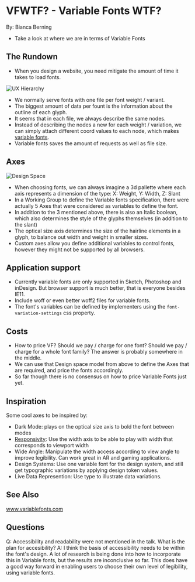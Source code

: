 # VFWTF? - Variable Fonts WTF?

By: Bianca Berning []()

- Take a look at where we are in terms of Variable Fonts

## The Rundown

- When you design a website, you need mitigate the amount of time it takes to
  load fonts.

![UX Hierarchy]()

- We normally serve fonts with one file per font weight / variant.
- The biggest amount of data per fount is the information about the outline of
  each glyph.
- It seems that in each file, we always describe the same nodes. 
- Instead of describing the nodes a new for each weight / variation, we can
  simply attach different coord values to each node, which makes [variable
  fonts](https://developer.mozilla.org/en-US/docs/Web/CSS/CSS_Fonts/Variable_Fonts_Guide).
- Variable fonts saves the amount of requests as well as file size.

## Axes

![Design Space]()

- When choosing fonts, we can always imagine a 3d pallette where each axis
  represents a dimension of the type: X: Weight, Y: Width, Z: Slant
- In a Working Group to define the Variable fonts specification, there were
  actually 5 Axes that were considered as variables to define the font.
- In addition to the 3 mentioned above, there is also an Italic boolean, which
  also determines the style of the glyphs themselves (in addition to the slant)
- The optical size axis determines the size of the hairline elements in a glyph,
  to balance out width and weight in smaller sizes.
- Custom axes allow you define additional variables to control fonts, however
  they might not be supported by all browsers.

## Application support

- Currently variable fonts are only supported in Sketch, Photoshop and inDesign.
  But browser support is much better, that is everyone besides IE11.
- Include woff or even better woff2 files for variable fonts.
- The font's variables can be defined by implementers using the
  `font-variation-settings` css property.

## Costs

- How to price VF? Should we pay / charge for one font? Should we pay / charge
  for a whole font family? The answer is probably somewhere in the middle.
- We can use that Design space model from above to define the Axes that are
  required, and price the fonts accordingly.
- So far though there is no consensus on how to price Variable Fonts just yet.

## Inspiration

Some cool axes to be inspired by:

- Dark Mode: plays on the optical size axis to bold the font between modes
- [Responsivity](https://codepen.io/belluzj/pen/qBXYYBd): Use the width axis to
  be able to play with width that corresponds to viewport width
- Wide Angle: Manipulate the width access according to view angle to improve
  legibility. Can work great in AR and gaming applications.
- Design Systems: Use one variable font for the design system, and still get
  typographic variations by applying design token values.
- Live Data Represention: Use type to illustrate data variations. 

## See Also

www.variablefonts.com

## Questions

Q: Accessibility and readability were not mentioned in the talk. What is the
   plan for accesibility? A: I think the basis of accessibility needs to be
   within the font's design. A lot of research is being done into how to
   incorporate this in Variable fonts, but the results are inconclusive so far.
   This does have a good way forward in enabling users to choose their own level
   of legibility, using variable fonts.